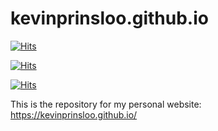 # kevinprinsloo.github.io

[![Hits](https://hits.seeyoufarm.com/api/count/incr/badge.svg?url=https%3A%2F%2Fgithub.com%2Fkevinprinsloo%2Fkevinprinsloo.github.io%2Fhit-counter&count_bg=%2379C83D&title_bg=%23555555&icon=github.svg&icon_color=%23E7E7E7&title=hits&edge_flat=false)](https://hits.seeyoufarm.com)

[![Hits](https://hits.seeyoufarm.com/api/count/incr/badge.svg?url=https%3A%2F%2Fkevinprinsloo.github.io%2Fhit-counter&count_bg=%2379C83D&title_bg=%23555555&icon=&icon_color=%23E7E7E7&title=website+hits&edge_flat=false)](https://hits.seeyoufarm.com)

[![Hits](https://hits.seeyoufarm.com/api/count/incr/badge.svg?url=https%3A%2F%2Fkevinprinsloo.github.io&count_bg=%2379C83D&title_bg=%23555555&icon=&icon_color=%23E7E7E7&title=website+hits&edge_flat=false)](https://hits.seeyoufarm.com)

This is the repository for my personal website: https://kevinprinsloo.github.io/
